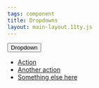 ```yaml
---
tags: component
title: Dropdowns
layout: main-layout.11ty.js
---
```


<div class="dropdown">
  <button class="btn btn-primary dropdown-toggle" type="button" id="dropdownMenuButton" data-toggle="dropdown" aria-expanded="false">
    Dropdown
  </button>
  <div class="dropdown-menu">
  <ul class="nav flex-column">
     <li><a class="dropdown-item" href="#">Action</a></li>
     <li><a class="dropdown-item" href="#">Another action</a></li>
     <li><a class="dropdown-item" href="#">Something else here</a></li>
    </ul>
  </div>
</div>
